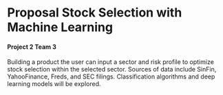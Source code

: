 # Proposal Stock Selection with Machine Learning 
#### Project 2 Team 3

Building a product the user can input a sector and risk profile to optimize stock selection within the selected sector. Sources of data include SinFin, YahooFinance, Freds, and SEC filings. Classification algorithms and deep learning models will be explored. 
